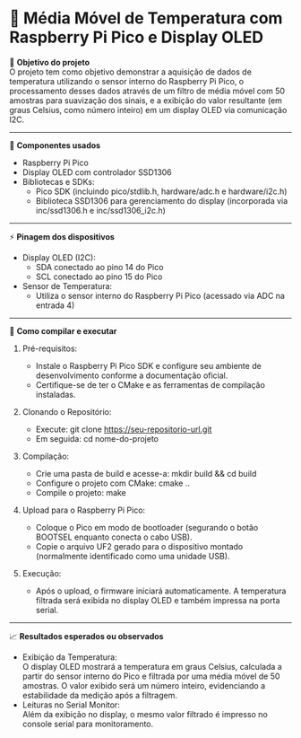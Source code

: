 # 📘 Média Móvel de Temperatura com Raspberry Pi Pico e Display OLED

🎯 **Objetivo do projeto**  
O projeto tem como objetivo demonstrar a aquisição de dados de temperatura utilizando o sensor interno do Raspberry Pi Pico, o processamento desses dados através de um filtro de média móvel com 50 amostras para suavização dos sinais, e a exibição do valor resultante (em graus Celsius, como número inteiro) em um display OLED via comunicação I2C.

---

🧩 **Componentes usados**  
- Raspberry Pi Pico  
- Display OLED com controlador SSD1306  
- Bibliotecas e SDKs:  
  - Pico SDK (incluindo pico/stdlib.h, hardware/adc.h e hardware/i2c.h)  
  - Biblioteca SSD1306 para gerenciamento do display (incorporada via inc/ssd1306.h e inc/ssd1306_i2c.h)

---

⚡ **Pinagem dos dispositivos**  
- Display OLED (I2C):  
  - SDA conectado ao pino 14 do Pico  
  - SCL conectado ao pino 15 do Pico  
- Sensor de Temperatura:  
  - Utiliza o sensor interno do Raspberry Pi Pico (acessado via ADC na entrada 4)

---

🧪 **Como compilar e executar**  
1. Pré-requisitos:  
   - Instale o Raspberry Pi Pico SDK e configure seu ambiente de desenvolvimento conforme a documentação oficial.  
   - Certifique-se de ter o CMake e as ferramentas de compilação instaladas.

2. Clonando o Repositório:  
   - Execute: git clone https://seu-repositorio-url.git  
   - Em seguida: cd nome-do-projeto

3. Compilação:  
   - Crie uma pasta de build e acesse-a: mkdir build && cd build  
   - Configure o projeto com CMake: cmake ..  
   - Compile o projeto: make

4. Upload para o Raspberry Pi Pico:  
   - Coloque o Pico em modo de bootloader (segurando o botão BOOTSEL enquanto conecta o cabo USB).  
   - Copie o arquivo UF2 gerado para o dispositivo montado (normalmente identificado como uma unidade USB).

5. Execução:  
   - Após o upload, o firmware iniciará automaticamente. A temperatura filtrada será exibida no display OLED e também impressa na porta serial.

---

📈 **Resultados esperados ou observados**  
- Exibição da Temperatura:  
  O display OLED mostrará a temperatura em graus Celsius, calculada a partir do sensor interno do Pico e filtrada por uma média móvel de 50 amostras. O valor exibido será um número inteiro, evidenciando a estabilidade da medição após a filtragem.
- Leituras no Serial Monitor:  
  Além da exibição no display, o mesmo valor filtrado é impresso no console serial para monitoramento.

